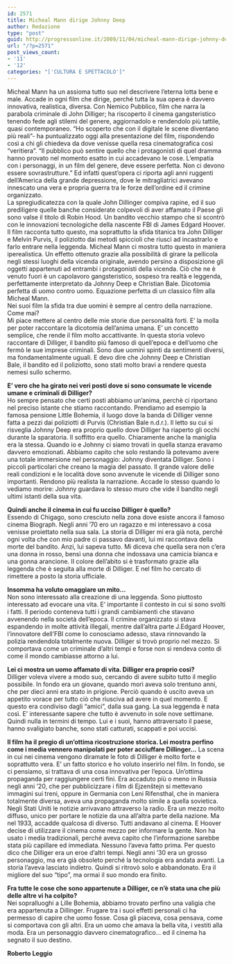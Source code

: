```yaml
---
id: 2571
title: Micheal Mann dirige Johnny Deep
author: Redazione
type: "post"
guid: http://progressonline.it/2009/11/04/micheal-mann-dirige-johnny-deep/
url: "/?p=2571"
post_views_count:
- '11'
- '12'
categories: "['CULTURA E SPETTACOLO']"
---
```


Micheal Mann ha un assioma tutto suo nel descrivere l’eterna lotta bene e male. Accade in ogni film che dirige, perché tutta la sua opera è davvero innovativa, realistica, diversa. Con Nemico Pubblico, film che narra la parabola criminale di John Dilliger; ha riscoperto il cinema gangsteristico tenendo fede agli stilemi del genere, aggiornadolo e rendendolo più tattile, quasi contemporaneo. “Ho scoperto che con il digitale le scene diventano più reali”- ha puntualizzato oggi alla presentazione del film, rispondendo così a chi gli chiedeva da dove venisse quella resa cinematografica così “veritiera”. “Il pubblico può sentire quello che i protagonisti di quel dramma hanno provato nel momento esatto in cui accadevano le cose. L’empatia con i personaggi, in un film del genere, deve essere perfetta. Non ci devono essere sovrastrutture.” Ed infatti quest’opera ci riporta agli anni ruggenti dell’America della grande depressione, dove le mitragliatrici avevano innescato una vera e propria guerra tra le forze dell’ordine ed il crimine organizzato.   
La spregiudicatezza con la quale John Dillinger compiva rapine, ed il suo prediligere quelle banche considerate colpevoli di aver affamato il Paese gli sono valse il titolo di Robin Hood. Un bandito vecchio stampo che si scontrò con le innovazioni tecnologiche della nascente FBI di James Edgard Hoover. Il film racconta tutto questo, ma soprattutto la sfida titanica tra John Dilliger e Melvin Purvis, il poliziotto dai metodi spiccioli che riuscì ad incastrarlo e farlo entrare nella leggenda. Micheal Mann ci mostra tutto questo in maniera iperealistica. Un effetto ottenuto grazie alla possibilità di girare la pellicola negli stessi luoghi della vicenda originale, avendo persino a disposizione gli oggetti appartenuti ad entrambi i protagonisti della vicenda. Ciò che ne è venuto fuori è un capolavoro gangsteristico, sospeso tra realtà e leggenda, perfettamente interpretato da Johnny Deep e Christian Bale. Dicotomia perfetta di uomo contro uomo. Equazione perfetta di un classico film alla Micheal Mann.  
Nei suoi film la sfida tra due uomini è sempre al centro della narrazione. Come mai?  
Mi piace mettere al centro delle mie storie due personalità forti. E’ la molla per poter raccontare la dicotomia dell’anima umana. E’ un concetto semplice, che rende il film molto accattivante. In questa storia volevo raccontare di Dilliger, il bandito più famoso di quell’epoca e dell’uomo che fermò le sue imprese criminali. Sono due uomini spinti da sentimenti diversi, ma fondamentalmente uguali. E devo dire che Johnny Deep e Christian Bale, il bandito ed il poliziotto, sono stati molto bravi a rendere questa nemesi sullo schermo.

**E’ vero che ha girato nei veri posti dove si sono consumate le vicende umane e criminali di Dilliger?**  
Ho sempre pensato che certi posti abbiamo un’anima, perchè ci riportano nel preciso istante che stiamo raccontando. Prendiamo ad esempio la famosa pensione Little Bohemia, il luogo dove la banda di Dilliger venne fatta a pezzi dai poliziotti di Purvis (Christian Bale n.d.r.). Il letto su cui si risveglia Johnny Deep era proprio quello dove Dilliger ha riaperto gli occhi durante la sparatoria. Il soffitto era quello. Chiaramente anche la maniglia era la stessa. Quando io e Johnny ci siamo trovati in quella stanza eravamo davvero emozionati. Abbiamo capito che solo restando là potevamo avere una totale immersione nel personaggio: Johnny diventata Dilliger. Sono i piccoli particolari che creano la magia del passato. Il grande valore delle reali condizioni e le località dove sono avvenute le vicende di Dilliger sono importanti. Rendono più realista la narrazione. Accade lo stesso quando lo vediamo morire: Johnny guardava lo stesso muro che vide il bandito negli ultimi istanti della sua vita.

**Quindi anche il cinema in cui fu ucciso Dilliger è quello?**  
Essendo di Chigago, sono cresciuto nella zona dove esiste ancora il famoso cinema Biograph. Negli anni ’70 ero un ragazzo e mi interessavo a cosa venisse proiettato nella sua sala. La storia di Dilliger mi era già nota, perché ogni volta che con mio padre ci passavo davanti, lui mi raccontava della morte del bandito. Anzi, lui sapeva tutto. Mi diceva che quella sera non c’era una donna in rosso, bensì una donna che indossava una camicia bianca e una gonna arancione. Il colore dell’abito si è trasformato grazie alla leggenda che è seguita alla morte di Dilliger. E nel film ho cercato di rimettere a posto la storia ufficiale.

**Insomma ha voluto omaggiare un mito…**  
Non sono interessato alla creazione di una leggenda. Sono piuttosto interessato ad evocare una vita. E’ importante il contesto in cui si sono svolti i fatti. Il periodo conteneva tutti i grandi cambiamenti che stavano avvenendo nella società dell’epoca. Il crimine organizzato si stava espandendo in molte attività illegali, mentre dall’altra parte J.Edgard Hoover, l’innovatore dell’FBI come lo conosciamo adesso, stava rinnovando la polizia rendendola totalmente nuova. Dilliger si trovò proprio nel mezzo. Si comportava come un criminale d’altri tempi e forse non si rendeva conto di come il mondo cambiasse attorno a lui.

**Lei ci mostra un uomo affamato di vita. Dilliger era proprio così?**  
Dilliger voleva vivere a modo suo, cercando di avere subito tutto il meglio possibile. In fondo era un giovane, quando morì aveva solo trentuno anni, che per dieci anni era stato in prigione. Perciò quando è uscito aveva un appetito vorace per tutto ciò che riusciva ad avere in quel momento. E questo era condiviso dagli “amici”, dalla sua gang. La sua leggenda è nata così. E’ interessante sapere che tutto è avvenuto in sole nove settimane. Quindi nulla in termini di tempo. Lui e i suoi, hanno attraversato il paese, hanno svaligiato banche, sono stati catturati, scappati e poi uccisi.

**Il film ha il pregio di un’ottima ricostruzione storica. Lei mostra perfino come i media vennero manipolati per poter acciuffare Dillinger…** La scena in cui nei cinema vengono diramate le foto di Dilliger è molto forte e soprattutto vera. E’ un fatto storico e ho voluto inserirlo nel film. In fondo, se ci pensiamo, si trattava di una cosa innovativa per l’epoca. Un’ottima propaganda per raggiungere certi fini. Era accaduto più o meno in Russia negli anni ’20, che per pubblicizzare i film di Ejzenštejn si mettevano immagini sui treni, oppure in Germania con Leni Rifensthal, che in maniera totalmente diversa, aveva una propaganda molto simile a quella sovietica. Negli Stati Uniti le notizie arrivavano attraverso la radio. Era un mezzo molto diffuso, unico per portare le notizie da una all’altra parte della nazione. Ma nel 1933, accadde qualcosa di diverso. Tutti andavano al cinema. E Hoover decise di utilizzare il cinema come mezzo per informare la gente. Non ha usato i media tradizionali, perché aveva capito che l’informazione sarebbe stata più capillare ed immediata. Nessuno l’aveva fatto prima. Per questo dico che Dilliger era un eroe d’altri tempi. Negli anni ’30 era un grosso personaggio, ma era già obsoleto perché la tecnologia era andata avanti. La storia l’aveva lasciato indietro. Quindi si ritrovò solo e abbandonato. Era il migliore del suo “tipo”, ma ormai il suo mondo era finito.

**Fra tutte le cose che sono appartenute a Dilliger, ce n’è stata una che più delle altre vi ha colpito?**  
Nei sopralluoghi a Lille Bohemia, abbiamo trovato perfino una valigia che era appartenuta a Dillinger. Frugare tra i suoi effetti personali ci ha permesso di capire che uomo fosse. Cosa gli piaceva, cosa pensava, come si comportava con gli altri. Era un uomo che amava la bella vita, i vestiti alla moda. Era un personaggio davvero cinematografico… ed il cinema ha segnato il suo destino.

**Roberto Leggio**